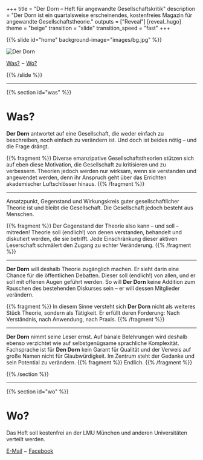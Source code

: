 +++
title = "Der Dorn – Heft für angewandte Gesellschaftskritik"
description = "Der Dorn ist ein quartalsweise erscheinendes, kostenfreies Magazin für angewandte Gesellschaftstheorie."
outputs = ["Reveal"]
[reveal_hugo]
theme = "beige"
transition = "slide"
transition_speed = "fast"
+++

{{% slide id="home" background-image="images/bg.jpg" %}}

![Der Dorn](images/banner.png)

[Was?](#/was) ~ [Wo?](#/wo)

{{% /slide %}}

---

{{% section id="was" %}}

# Was?

**Der Dorn** antwortet auf eine Gesellschaft, die weder einfach zu beschreiben, noch einfach zu verändern ist. Und doch ist beides nötig – und die Frage drängt.

{{% fragment %}} Diverse emanzipative Gesellschaftstheorien stützen sich auf eben diese Motivation, die Gesellschaft zu kritisieren und zu verbessern. Theorien jedoch werden nur wirksam, wenn sie verstanden und angewendet werden, denn ihr Anspruch geht über das Errichten akademischer Luftschlösser hinaus. {{% /fragment %}}

---

Ansatzpunkt, Gegenstand und Wirkungskreis guter gesellschaftlicher Theorie ist und bleibt die Gesellschaft. Die Gesellschaft jedoch besteht aus Menschen.

{{% fragment %}} Der Gegenstand der Theorie also kann – und soll – mitreden! Theorie soll (endlich!) von denen verstanden, behandelt und diskutiert werden, die sie betrifft. Jede Einschränkung dieser aktiven Leserschaft schmälert den Zugang zu echter Veränderung. {{% /fragment %}}

---

**Der Dorn** will deshalb Theorie zugänglich machen. Er sieht darin eine Chance für die öffentlichen Debatten. Dieser soll (endlich!) von allen, und er soll mit offenen Augen geführt werden. So will **Der Dorn** keine Addition zum Rauschen des bestehenden Diskurses sein – er will dessen Mitglieder verändern.

{{% fragment %}} In diesem Sinne versteht sich **Der Dorn** nicht als weiteres Stück Theorie, sondern als Tätigkeit. Er erfüllt deren Forderung: Nach Verständnis, nach Anwendung, nach Praxis. {{% /fragment %}}

---

**Der Dorn** nimmt seine Leser ernst. Auf banale Belehrungen wird deshalb ebenso verzichtet wie auf selbstgenügsame sprachliche Komplexität. Fachsprache ist für **Den Dorn** kein Garant für Qualität und der Verweis auf große Namen nicht für Glaubwürdigkeit. Im Zentrum steht der Gedanke und sein Potential zu verändern. {{% fragment %}} Endlich. {{% /fragment %}}

{{% /section %}}

---

{{% section id="wo" %}}

# Wo?

Das Heft soll kostenfrei an der LMU München und anderen Universitäten verteilt werden.

[E-Mail](mailto:der.dorn.kontakt@gmail.com) ~ [Facebook](https://www.facebook.com/DerDornMagazin/)
